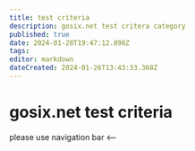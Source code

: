 ```yaml
---
title: test criteria
description: gosix.net test critera category
published: true
date: 2024-01-28T19:47:12.898Z
tags: 
editor: markdown
dateCreated: 2024-01-26T13:43:33.368Z
---
```


# gosix.net test criteria
please use navigation bar <--